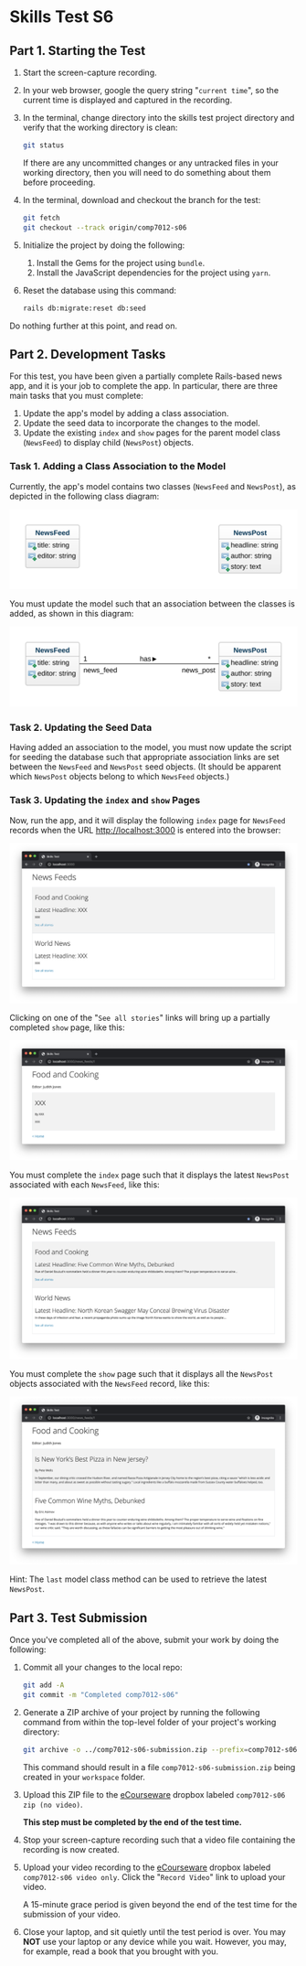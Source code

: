 # Skills Test S6

## Part 1. Starting the Test

1. Start the screen-capture recording.

1. In your web browser, google the query string "`current time`", so the current time is displayed and captured in the recording.

1. In the terminal, change directory into the skills test project directory and verify that the working directory is clean:

    ```bash
    git status
    ```

    If there are any uncommitted changes or any untracked files in your working directory, then you will need to do something about them before proceeding.

1. In the terminal, download and checkout the branch for the test:

    ```bash
    git fetch
    git checkout --track origin/comp7012-s06
    ```

1. Initialize the project by doing the following:
   1. Install the Gems for the project using `bundle`.
   1. Install the JavaScript dependencies for the project using `yarn`.

1. Reset the database using this command:

    ```bash
    rails db:migrate:reset db:seed
    ```

Do nothing further at this point, and read on.

## Part 2. Development Tasks

For this test, you have been given a partially complete Rails-based news app, and it is your job to complete the app. In particular, there are three main tasks that you must complete:

1. Update the app's model by adding a class association.
1. Update the seed data to incorporate the changes to the model.
1. Update the existing `index` and `show` pages for the parent model class (`NewsFeed`) to display child (`NewsPost`) objects.

### Task 1. Adding a Class Association to the Model

Currently, the app's model contains two classes (`NewsFeed` and `NewsPost`), as depicted in the following class diagram:

![A class diagram](./comp7012-s06_class_diagram_before.svg)

You must update the model such that an association between the classes is added, as shown in this diagram:

![A class diagram](./comp7012-s06_class_diagram_after.svg)

### Task 2. Updating the Seed Data

Having added an association to the model, you must now update the script for seeding the database such that appropriate association links are set between the `NewsFeed` and `NewsPost` seed objects. (It should be apparent which `NewsPost` objects belong to which `NewsFeed` objects.)

### Task 3. Updating the `index` and `show` Pages

Now, run the app, and it will display the following `index` page for `NewsFeed` records when the URL <http://localhost:3000> is entered into the browser:

![A screen shot of a webpage](./comp7012-s06_index_before.png)

Clicking on one of the "`See all stories`" links will bring up a partially completed `show` page, like this:

![A screen shot of a webpage](./comp7012-s06_show_before.png)

You must complete the `index` page such that it displays the latest `NewsPost` associated with each `NewsFeed`, like this:

![A screen shot of a webpage](./comp7012-s06_index_after.png)

You must complete the `show` page such that it displays all the `NewsPost` objects associated with the `NewsFeed` record, like this:

![A screen shot of a webpage](./comp7012-s06_show_after.png)

Hint: The `last` model class method can be used to retrieve the latest `NewsPost`.

## Part 3. Test Submission

Once you've completed all of the above, submit your work by doing the following:

1. Commit all your changes to the local repo:

    ```bash
    git add -A
    git commit -m "Completed comp7012-s06"
    ```

1. Generate a ZIP archive of your project by running the following command from within the top-level folder of your project's working directory:

    ```bash
    git archive -o ../comp7012-s06-submission.zip --prefix=comp7012-s06-submission/ HEAD
    ```

    This command should result in a file `comp7012-s06-submission.zip` being created in your `workspace` folder.

1. Upload this ZIP file to the [eCourseware](https://elearn.memphis.edu/) dropbox labeled `comp7012-s06 zip (no video)`.

    **This step must be completed by the end of the test time.**

1. Stop your screen-capture recording such that a video file containing the recording is now created.

1. Upload your video recording to the [eCourseware](https://elearn.memphis.edu/) dropbox labeled `comp7012-s06 video only`. Click the "`Record Video`" link to upload your video.

    A 15-minute grace period is given beyond the end of the test time for the submission of your video.

1. Close your laptop, and sit quietly until the test period is over. You may **NOT** use your laptop or any device while you wait. However, you may, for example, read a book that you brought with you.
